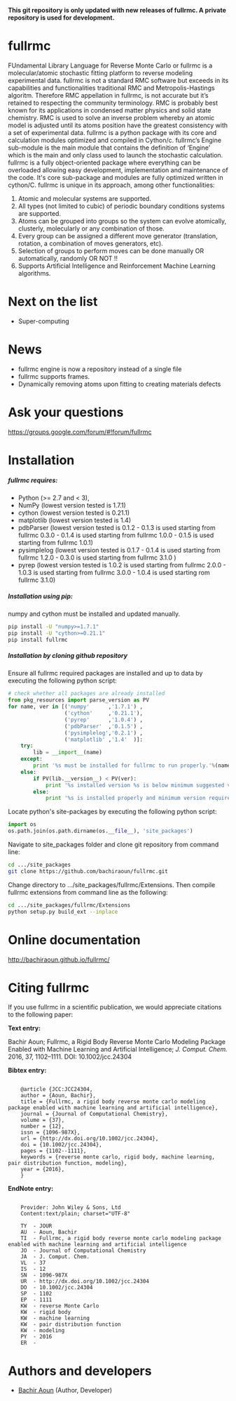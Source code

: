 **This git repository is only updated with new releases of fullrmc. A private repository is used for development.**

fullrmc
=======
FUndamental Library Language for Reverse Monte Carlo or fullrmc is a molecular/atomic stochastic fitting platform to reverse modeling experimental data. fullrmc is not a standard RMC software but exceeds in its capabilities and functionalities traditional RMC and Metropolis-Hastings algoritm. Therefore RMC appellation in fullrmc, is not accurate but it’s retained to respecting the community terminology. RMC is probably best known for its applications in condensed matter physics and solid state chemistry. RMC is used to solve an inverse problem whereby an atomic model is adjusted until its atoms position have the greatest consistency with a set of experimental data. fullrmc is a python package with its core and calculation modules optimized and compiled in Cython/c. fullrmc’s Engine sub-module is the main module that contains the definition of ‘Engine’ which is the main and only class used to launch the stochastic calculation. fullrmc is a fully object-oriented package where everything can be overloaded allowing easy development, implementation and maintenance of the code. It's core sub-package and modules are fully optimized written in cython/C. fullrmc is unique in its approach, among other functionalities:

1. Atomic and molecular systems are supported.
2. All types (not limited to cubic) of periodic boundary conditions systems are supported.
3. Atoms can be grouped into groups so the system can evolve atomically, clusterly, molecularly or any combination of those.
4. Every group can be assigned a different move generator (translation, rotation, a combination of moves generators, etc).
5. Selection of groups to perform moves can be done manually OR automatically, randomly OR NOT !!
6. Supports Artificial Intelligence and Reinforcement Machine Learning algorithms. 

Next on the list
================
* Super-computing

News
====
* fullrmc engine is now a repository instead of a single file
* fullrmc supports frames.
* Dynamically removing atoms upon fitting to creating materials defects

Ask your questions
==================
https://groups.google.com/forum/#!forum/fullrmc

Installation
============
##### fullrmc requires:
* Python (>= 2.7 and < 3),
* NumPy (lowest version tested is 1.7.1)
* cython (lowest version tested is 0.21.1)
* matplotlib (lowest version tested is 1.4)
* pdbParser (lowest version tested is 0.1.2 - 0.1.3 is used starting from fullrmc 0.3.0 - 
  0.1.4 is used starting from fullrmc 1.0.0 - 0.1.5 is used starting from fullrmc 1.0.1)
* pysimplelog (lowest version tested is 0.1.7 - 0.1.4 is used starting from fullrmc 1.2.0 - 
  0.3.0 is used starting from fullrmc 3.1.0 )
* pyrep (lowest version tested is 1.0.2 is used starting from fullrmc 2.0.0 - 1.0.3 is 
  used starting from fullrmc 3.0.0 - 1.0.4 is used starting rom fullrmc 3.1.0)

##### Installation using pip:
numpy and cython must be installed and updated manually. 

```bash
pip install -U "numpy>=1.7.1"
pip install -U "cython>=0.21.1"
pip install fullrmc
```

##### Installation by cloning github repository
Ensure all fullrmc required packages are installed and up to data by executing the 
following python script:
```python
# check whether all packages are already installed
from pkg_resources import parse_version as PV
for name, ver in [('numpy'      ,'1.7.1') ,
                  ('cython'     ,'0.21.1'),
                  ('pyrep'      ,'1.0.4') ,
                  ('pdbParser'  ,'0.1.5') ,
                  ('pysimplelog','0.2.1') ,
                  ('matplotlib' ,'1.4'  )]:
    try:
        lib = __import__(name)
    except:
        print '%s must be installed for fullrmc to run properly.'%(name)
    else:
        if PV(lib.__version__) < PV(ver):
            print '%s installed version %s is below minimum suggested version %s. Updating %s is highly recommended.'%(name, lib.__version__, ver, name)
        else:
            print '%s is installed properly and minimum version requirement is met.'%(name)
```
Locate python's site-packages by executing the following python script:
```python
import os
os.path.join(os.path.dirname(os.__file__), 'site_packages')
```
Navigate to site_packages folder and clone git repository from command line:
```bash
cd .../site_packages
git clone https://github.com/bachiraoun/fullrmc.git  
``` 
Change directory to .../site_packages/fullrmc/Extensions. Then compile fullrmc extensions from command line as the following:
```bash
cd .../site_packages/fullrmc/Extensions
python setup.py build_ext --inplace 
```

Online documentation
====================
http://bachiraoun.github.io/fullrmc/

Citing fullrmc
==============
If you use fullrmc in a scientific publication, 
we would appreciate citations to the following paper:


**Text entry:**

Bachir Aoun; Fullrmc, a Rigid Body Reverse Monte Carlo Modeling Package Enabled with Machine Learning and Artificial Intelligence; *J. Comput. Chem.* 2016, 37, 1102–1111. DOI: 10.1002/jcc.24304

**Bibtex entry:** 
```

    @article {JCC:JCC24304,
    author = {Aoun, Bachir},
    title = {Fullrmc, a rigid body reverse monte carlo modeling package enabled with machine learning and artificial intelligence},
    journal = {Journal of Computational Chemistry},
    volume = {37},
    number = {12},
    issn = {1096-987X},
    url = {http://dx.doi.org/10.1002/jcc.24304},
    doi = {10.1002/jcc.24304},
    pages = {1102--1111},
    keywords = {reverse monte carlo, rigid body, machine learning, pair distribution function, modeling},
    year = {2016},
    }
```

**EndNote entry:** 
```
    
    Provider: John Wiley & Sons, Ltd
    Content:text/plain; charset="UTF-8"
    
    TY  - JOUR
    AU  - Aoun, Bachir
    TI  - Fullrmc, a rigid body reverse monte carlo modeling package enabled with machine learning and artificial intelligence
    JO  - Journal of Computational Chemistry
    JA  - J. Comput. Chem.
    VL  - 37
    IS  - 12
    SN  - 1096-987X
    UR  - http://dx.doi.org/10.1002/jcc.24304
    DO  - 10.1002/jcc.24304
    SP  - 1102
    EP  - 1111
    KW  - reverse Monte Carlo
    KW  - rigid body
    KW  - machine learning
    KW  - pair distribution function
    KW  - modeling
    PY  - 2016
    ER  - 
```

    
Authors and developers
======================
* [Bachir Aoun](https://www.linkedin.com/in/bachiraoun) (Author, Developer) 

